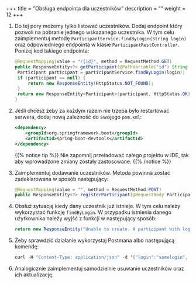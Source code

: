 +++
title = "Obsługa endpointa dla uczestników"
description = ""
weight = 12
+++

1. Do tej pory możemy tylko listować uczestników. Dodaj endpoint który pozwoli na pobranie jednego wskazanego uczestnika. W tym celu zaimplementuj metodę `ParticipantService.findByLogin(String login)` oraz odpowiedniego endpointa w klasie `ParticipantRestController`. Poniżej kod takiego endpointa:
    ```java
    @RequestMapping(value = "/{id}", method = RequestMethod.GET)
    public ResponseEntity<?> getParticipant(@PathVariable("id") String login) {
     Participant participant = participantService.findByLogin(login);
     if (participant == null) {
         return new ResponseEntity(HttpStatus.NOT_FOUND);
     }
     return new ResponseEntity<Participant>(participant, HttpStatus.OK);
    }
    ```
1. Jeśli chcesz żeby za każdym razem nie trzeba było restartować serwera, dodaj nową zależność do swojego ```pom.xml```:
    ```xml
    <dependency>
		<groupId>org.springframework.boot</groupId>
		<artifactId>spring-boot-devtools</artifactId>
	</dependency>
    ```
    {{% notice tip %}}
    Nie zapomnij przeładować całego projektu w IDE, tak aby wprowadzone zmiany zostały zastosowane.
    {{% /notice %}}
    
1. Zaimplementuj dodawanie uczestników. Metoda powinna zostać zadeklarowana w sposób następujący:
    ```java
   @RequestMapping(value = "", method = RequestMethod.POST)
   public ResponseEntity<?> registerParticipant(@RequestBody Participant participant)
    ```
1. Obsłuż sytuację kiedy dany uczestnik już istnieje. W tym celu należy wykorzystać funkcję `findByLogin`. W przypadku istnienia danego użytkownika należy wyjść z funkcji w następujący sposób:
    ```java
   return new ResponseEntity("Unable to create. A participant with login " + participant.getLogin() + " already exist.", HttpStatus.CONFLICT);
    ```
1. Żeby sprawdzić działanie wykorzystaj Postmana albo następującą komendę:
    ```java
   curl -H "Content-Type: application/json" -d '{"login":"somelogin", "password": "some password"}' localhost:8080/participants
    ```
1. Analogicznie zaimplementuj samodzielnie usuwanie uczestników oraz ich aktualizację.